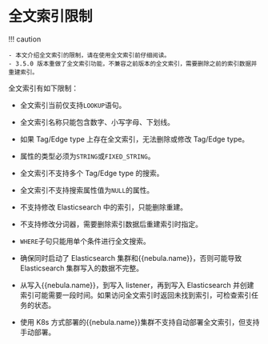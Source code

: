 # 全文索引限制

!!! caution

    - 本文介绍全文索引的限制，请在使用全文索引前仔细阅读。
    - 3.5.0 版本重做了全文索引功能，不兼容之前版本的全文索引，需要删除之前的索引数据并重建索引。

全文索引有如下限制：

- 全文索引当前仅支持`LOOKUP`语句。

- 全文索引名称只能包含数字、小写字母、下划线。

- 如果 Tag/Edge type 上存在全文索引，无法删除或修改 Tag/Edge type。

- 属性的类型必须为`STRING`或`FIXED_STRING`。

- 全文索引不支持多个 Tag/Edge type 的搜索。

- 全文索引不支持搜索属性值为`NULL`的属性。

- 不支持修改 Elasticsearch 中的索引，只能删除重建。

- 不支持修改分词器，需要删除索引数据后重建索引时指定。

- `WHERE`子句只能用单个条件进行全文搜索。

- 确保同时启动了 Elasticsearch 集群和{{nebula.name}}，否则可能导致 Elasticsearch 集群写入的数据不完整。

- 从写入{{nebula.name}}，到写入 listener，再到写入 Elasticsearch 并创建索引可能需要一段时间。如果访问全文索引时返回未找到索引，可检查索引任务的状态。

- 使用 K8s 方式部署的{{nebula.name}}集群不支持自动部署全文索引，但支持手动部署。
